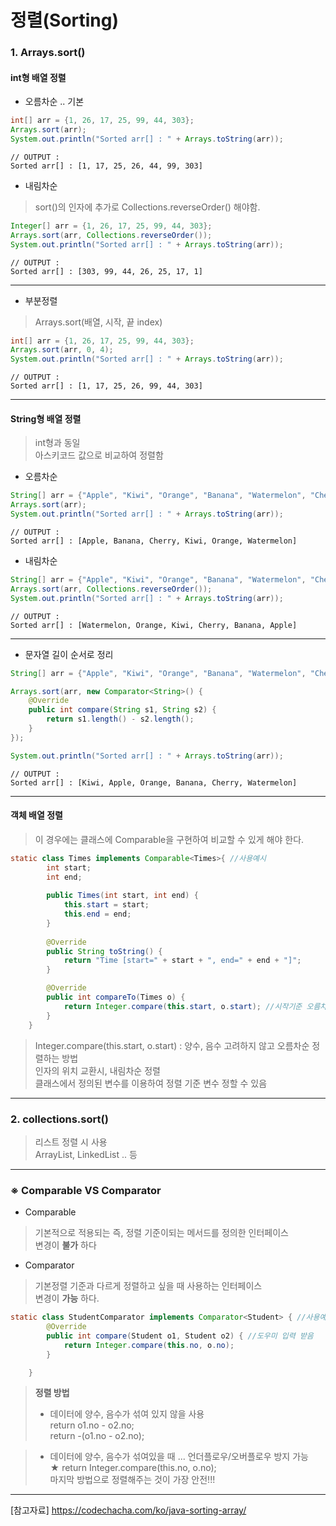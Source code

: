 # 정렬(Sorting)    
### 1. Arrays.sort()   
#### int형 배열 정렬   
- 오름차순 .. 기본   
```java
int[] arr = {1, 26, 17, 25, 99, 44, 303};
Arrays.sort(arr);
System.out.println("Sorted arr[] : " + Arrays.toString(arr));
```   
```text   
// OUTPUT : 
Sorted arr[] : [1, 17, 25, 26, 44, 99, 303]
```   

- 내림차순   
> sort()의 인자에 추가로 Collections.reverseOrder() 해야함.     
```java
Integer[] arr = {1, 26, 17, 25, 99, 44, 303};
Arrays.sort(arr, Collections.reverseOrder());
System.out.println("Sorted arr[] : " + Arrays.toString(arr));
```   
```text   
// OUTPUT : 
Sorted arr[] : [303, 99, 44, 26, 25, 17, 1]   
```    
---   
- 부분정렬    
> Arrays.sort(배열, 시작, 끝 index)    
```java   
int[] arr = {1, 26, 17, 25, 99, 44, 303};
Arrays.sort(arr, 0, 4);
System.out.println("Sorted arr[] : " + Arrays.toString(arr));
```   
```text   
// OUTPUT : 
Sorted arr[] : [1, 17, 25, 26, 99, 44, 303]
```   
---   

#### String형 배열 정렬    
> int형과 동일    
> 아스키코드 값으로 비교하여 정렬함    
- 오름차순   
```java   
String[] arr = {"Apple", "Kiwi", "Orange", "Banana", "Watermelon", "Cherry"};
Arrays.sort(arr);
System.out.println("Sorted arr[] : " + Arrays.toString(arr));
```   
```text   
// OUTPUT : 
Sorted arr[] : [Apple, Banana, Cherry, Kiwi, Orange, Watermelon]
```   

- 내림차순   
```java   
String[] arr = {"Apple", "Kiwi", "Orange", "Banana", "Watermelon", "Cherry"};
Arrays.sort(arr, Collections.reverseOrder());
System.out.println("Sorted arr[] : " + Arrays.toString(arr));
```   
```text   
// OUTPUT : 
Sorted arr[] : [Watermelon, Orange, Kiwi, Cherry, Banana, Apple]
```   
---   
- 문자열 길이 순서로 정리   
```java 
String[] arr = {"Apple", "Kiwi", "Orange", "Banana", "Watermelon", "Cherry"};

Arrays.sort(arr, new Comparator<String>() {
    @Override
    public int compare(String s1, String s2) {
        return s1.length() - s2.length();
    }
});

System.out.println("Sorted arr[] : " + Arrays.toString(arr));
```   
```text
// OUTPUT : 
Sorted arr[] : [Kiwi, Apple, Orange, Banana, Cherry, Watermelon]
```   
---   

#### 객체 배열 정렬    
> 이 경우에는 클래스에 Comparable을 구현하여 비교할 수 있게 해야 한다.   
```java   
static class Times implements Comparable<Times>{ //사용예시
		int start;
		int end;
		
		public Times(int start, int end) {
			this.start = start;
			this.end = end;
		}
		
		@Override
		public String toString() {
			return "Time [start=" + start + ", end=" + end + "]";
		}

		@Override
		public int compareTo(Times o) {
			return Integer.compare(this.start, o.start); //시작기준 오름차순
		}
	}
```   
> Integer.compare(this.start, o.start) : 양수, 음수 고려하지 않고 오름차순 정렬하는 방법   
> 인자의 위치 교환시, 내림차순 정렬    
> 클래스에서 정의된 변수를 이용하여 정렬 기준 변수 정할 수 있음   

---   

### 2. collections.sort()   
> 리스트 정렬 시 사용    
> ArrayList, LinkedList .. 등    
---   

### ※ Comparable<T>  VS  Comparator<T>   
	
- Comparable<T>   
> 기본적으로 적용되는 즉, 정렬 기준이되는 메서드를 정의한 인터페이스   
> 변경이 __불가__ 하다    

- Comparator<T>   
> 기본정렬 기준과 다르게 정렬하고 싶을 때 사용하는 인터페이스   
> 변경이 __가능__ 하다.

```java   
static class StudentComparator implements Comparator<Student> { //사용예시
		@Override
		public int compare(Student o1, Student o2) { //도우미 입력 받음
			return Integer.compare(this.no, o.no); 
		} 

	}
```    
> __정렬 방법__  
> - 데이터에 양수, 음수가 섞여 있지 않을  사용       
> return o1.no - o2.no;        
> return -(o1.no - o2.no);          

> - 데이터에 양수, 음수가 섞여있을 때 ... 언더플로우/오버플로우 방지 가능     
> ★ return Integer.compare(this.no, o.no);         
> 마지막 방법으로 정렬해주는 것이 가장 안전!!!      
---   
[참고자료] https://codechacha.com/ko/java-sorting-array/   

